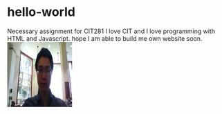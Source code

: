 # hello-world
Necessary assignment for CIT281
I love CIT and I love programming with HTML and Javascript.
hope I am able to build me own website soon.
![hello-world image](https://github.com/JaySWQS/hello-world/blob/master/images/me.jpg)
